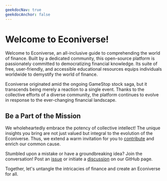 ```yaml
---
geekdocNav: true
geekdocAnchor: false
---
```


# Welcome to Econiverse!

Welcome to Econiverse, an all-inclusive guide to comprehending the world of finance. Built by a dedicated community, this open-source platform is passionately committed to democratizing financial knowledge. Its suite of free, user-friendly, and accessible educational resources equips individuals worldwide to demystify the world of finance.

Econiverse originated amid the ongoing GameStop stock saga, but it transcends being merely a reaction to a single event. Thanks to the collective efforts of a diverse community, the platform continues to evolve in response to the ever-changing financial landscape.

## Be a Part of the Mission
We wholeheartedly embrace the potency of collective intellect! The unique insights you bring are not just valued but integral to the evolution of the Econiverse. Thus, we extend a warm invitation for you to [contribute](/help_build_econiverse/) and enrich our common cause.

Stumbled upon a mistake or have a groundbreaking idea? Join the conversation! Post an [issue](https://github.com/Econiverse/econiverse/issues) or initiate a [discussion](https://github.com/Econiverse/econiverse/discussions) on our GitHub page.

Together, let's untangle the intricacies of finance and create an Econiverse for all.